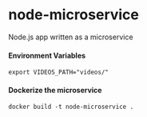 # node-microservice

Node.js app written as a microservice

#### Environment Variables

`export VIDEOS_PATH="videos/"`

#### Dockerize the microservice

`docker build -t node-microservice .`

